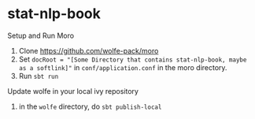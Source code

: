 # stat-nlp-book

Setup and Run Moro

1. Clone https://github.com/wolfe-pack/moro
2. Set `docRoot = "[Some Directory that contains stat-nlp-book, maybe as a softlink]"` in `conf/application.conf` in the moro directory.
3. Run `sbt run`

Update wolfe in your local ivy repository

1. in the `wolfe` directory, do `sbt publish-local`


